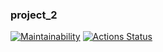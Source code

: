 ### project_2
[![Maintainability](https://api.codeclimate.com/v1/badges/d0fd4494b5dd19abdfb3/maintainability)](https://codeclimate.com/github/piafson/project_2/maintainability)
[![Actions Status](https://github.com/piafson/project_2/workflows/Build/badge.svg)](https://github.com/piafson/project_2/actions)
